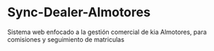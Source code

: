 # Sync-Dealer-Almotores
Sistema web enfocado a la gestión comercial de kia Almotores, para comisiones y seguimiento de matriculas
